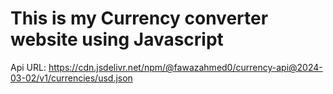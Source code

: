 # This is my Currency converter website using Javascript

Api URL: https://cdn.jsdelivr.net/npm/@fawazahmed0/currency-api@2024-03-02/v1/currencies/usd.json